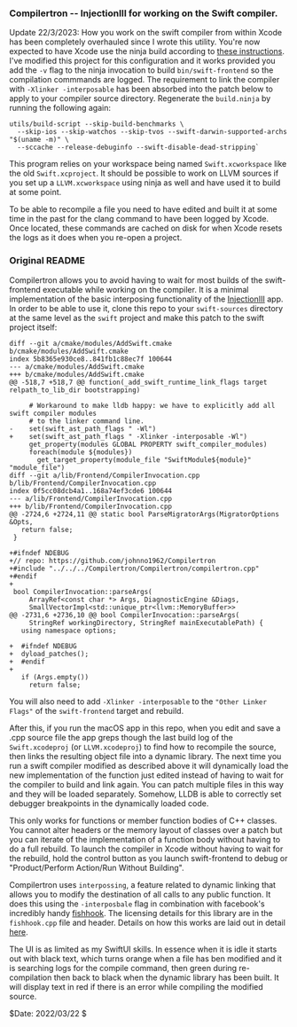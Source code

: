 
### Compilertron -- InjectionIII for working on the Swift compiler.

Update 22/3/2023:
How you work on the swift compiler from within Xcode has
been completely overhauled since I wrote this utility.
You're now expected to have Xcode use the ninja build
according to [these instructions](https://github.com/apple/swift/blob/main/docs/HowToGuides/GettingStarted.md#using-ninja-with-xcode).
I've modified this project for this configuration and
it works provided you add the `-v` flag to the ninja
invocation to build `bin/swift-frontend` so the 
compilation commmands are logged. The requirement
to link the compiler with `-Xlinker -interposable`
has been absorbed into the patch below to apply 
to your compiler source directory. Regenerate the 
`build.ninja` by running the following again:

```
utils/build-script --skip-build-benchmarks \
  --skip-ios --skip-watchos --skip-tvos --swift-darwin-supported-archs "$(uname -m)" \
  --sccache --release-debuginfo --swift-disable-dead-stripping`
```
This program relies on your workspace being named
`Swift.xcworkspace` like the old `Swift.xcproject`.
It should be possible to work on LLVM sources if you
set up a `LLVM.xcworkspace` using ninja as well and 
have used it to build at some point.

To be able to recompile a file you need to have edited
and built it at some time in the past for the clang
command to have been logged by Xcode. Once located, 
these commands are cached on disk for when Xcode 
resets the logs as it does when you re-open a project.

### Original README

Compilertron allows you to avoid having to wait for
most builds of the swift-frontend executable while
working on the compiler. It is a minimal
implementation of the basic interposing functionality
of the [InjectionIII](https://github.com/johnno1962/InjectionIII)
app. In order to be able to use it, clone this repo 
to your `swift-sources` directory at the same level
as the `swift` project and make this patch to the
swift project itself:

```
diff --git a/cmake/modules/AddSwift.cmake b/cmake/modules/AddSwift.cmake
index 5b8365e930ce8..841fb1c88ec7f 100644
--- a/cmake/modules/AddSwift.cmake
+++ b/cmake/modules/AddSwift.cmake
@@ -518,7 +518,7 @@ function(_add_swift_runtime_link_flags target relpath_to_lib_dir bootstrapping)
 
     # Workaround to make lldb happy: we have to explicitly add all swift compiler modules
     # to the linker command line.
-    set(swift_ast_path_flags " -Wl")
+    set(swift_ast_path_flags " -Xlinker -interposable -Wl")
     get_property(modules GLOBAL PROPERTY swift_compiler_modules)
     foreach(module ${modules})
       get_target_property(module_file "SwiftModule${module}" "module_file")
diff --git a/lib/Frontend/CompilerInvocation.cpp b/lib/Frontend/CompilerInvocation.cpp
index 0f5cc08dcb4a1..168a74ef3cde6 100644
--- a/lib/Frontend/CompilerInvocation.cpp
+++ b/lib/Frontend/CompilerInvocation.cpp
@@ -2724,6 +2724,11 @@ static bool ParseMigratorArgs(MigratorOptions &Opts,
   return false;
 }
 
+#ifndef NDEBUG
+// repo: https://github.com/johnno1962/Compilertron
+#include "../../../Compilertron/Compilertron/compilertron.cpp"
+#endif
+
 bool CompilerInvocation::parseArgs(
     ArrayRef<const char *> Args, DiagnosticEngine &Diags,
     SmallVectorImpl<std::unique_ptr<llvm::MemoryBuffer>>
@@ -2731,6 +2736,10 @@ bool CompilerInvocation::parseArgs(
     StringRef workingDirectory, StringRef mainExecutablePath) {
   using namespace options;
 
+  #ifndef NDEBUG
+  dyload_patches();
+  #endif
+
   if (Args.empty())
     return false;
```

You will also need to add `-Xlinker -interposable` to the 
`"Other Linker Flags"` of the `swift-frontend` target and rebuild.

After this, if you run the macOS app in this repo, when you edit
and save a .cpp source file the app greps though the last build log 
of the `Swift.xcodeproj` (or `LLVM.xcodeproj`) to find how to
recompile the source, then links the resulting object file into a
dynamic library. The next time you run a swift compiler modified as
described above it will dynamically load the new implementation of the
function just edited instead of having to wait for the compiler to
build and link again. You can patch multiple files in this way and 
they will be loaded separately. Somehow, LLDB is able to correctly 
set debugger breakpoints in the dynamically loaded code.

This only works for functions or member function bodies of C++
classes. You cannot alter headers or the memory layout of
classes over a patch but you can iterate of the implementation
of a function body without having to do a full rebuild. To launch
the compiler in Xcode without having to wait for the rebuild,
hold the control button as you launch swift-frontend to debug
or "Product/Perform Action/Run Without Building".

Compilertron uses `interpossing`, a feature related to dynamic
linking that allows you to modify the destination of all calls
to any public function. It does this using the `-interposbale`
flag in combination with facebook's incredibly handy
[fishhook](https://github.com/facebook/fishhook). The licensing
details for this library are in the `fishhook.cpp` file and header.
Details on how this works are laid out in detail [here](https://www.mikeash.com/pyblog/friday-qa-2012-11-09-dyld-dynamic-linking-on-os-x.html).

The UI is as limited as my SwiftUI skills. In essence
when it is idle it starts out with black text, which
turns orange when a file has ben modified and it is
searching logs for the compile command, then green
during re-compilation then back to black when the
dynamic library has been built. It will display text
in red if there is an error while compiling the
modified source.

$Date: 2022/03/22 $
